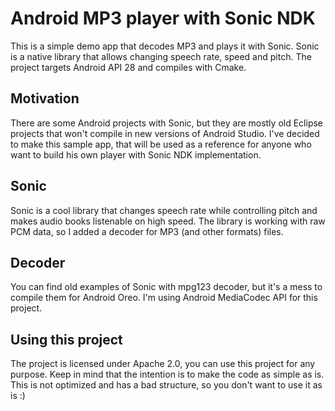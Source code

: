 # Android MP3 player with Sonic NDK
This is a simple demo app that decodes MP3 and plays it with Sonic. Sonic is a native library that allows changing speech rate, speed and pitch.
The project targets Android API 28 and compiles with Cmake.

## Motivation
There are some Android projects with Sonic, but they are mostly old Eclipse projects that won't compile in new versions of Android Studio. I've decided to make this sample app, that will be used as a reference for anyone who want to build his own player with Sonic NDK implementation.

## Sonic
Sonic is a cool library that changes speech rate while controlling pitch and makes audio books listenable on high speed.
The library is working with raw PCM data, so I added a decoder for MP3 (and other formats) files.

## Decoder
You can find old examples of Sonic with mpg123 decoder, but it's a mess to compile them for Android Oreo. I'm using Android MediaCodec API for this project.

## Using this project
The project is licensed under Apache 2.0, you can use this project for any purpose. Keep in mind that the intention is to make the code as simple as is. This is not optimized and has a bad structure, so you don't want to use it as is :)
